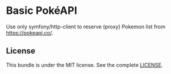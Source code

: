 Basic PokéAPI
=============

Use only symfony/http-client to reserve (proxy) Pokemon list from https://pokeapi.co/. 

## License

This bundle is under the MIT license. See the complete [LICENSE](LICENSE).
